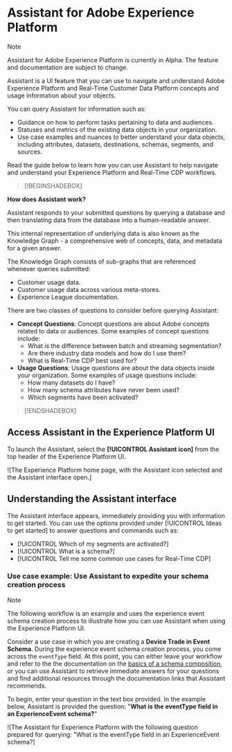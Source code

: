 
# Assistant for Adobe Experience Platform

>[!NOTE]
>
>Assistant for Adobe Experience Platform is currently in Alpha. The feature and documentation are subject to change.

Assistant is a UI feature that you can use to navigate and understand Adobe Experience Platform and Real-Time Customer Data Platform concepts and usage information about your objects.

You can query Assistant for information such as:

* Guidance on how to perform tasks pertaining to data and audiences.
* Statuses and metrics of the existing data objects in your organization.
* Use case examples and nuances to better understand your data objects, including attributes, datasets, destinations, schemas, segments, and sources.

Read the guide below to learn how you can use Assistant to help navigate and understand your Experience Platform and Real-Time CDP workflows.

>[!BEGINSHADEBOX]

**How does Assistant work?**

Assistant responds to your submitted questions by querying a database and then translating data from the database into a human-readable answer.

This internal representation of underlying data is also known as the Knowledge Graph - a comprehensive web of concepts, data, and metadata for a given answer. 

The Knowledge Graph consists of sub-graphs that are referenced whenever queries submitted:

* Customer usage data.
* Customer usage data across various meta-stores.
* Experience League documentation.

There are two classes of questions to consider before querying Assistant:

* **Concept Questions**: Concept questions are about Adobe concepts related to data or audiences. Some examples of concept questions include:
  * What is the difference between batch and streaming segmentation?
  * Are there industry data models and how do I use them?
  * What is Real-Time CDP best used for?
* **Usage Questions**: Usage questions are about the data objects inside your organization. Some examples of usage questions include:
  * How many datasets do I have?
  * How many schema attributes have never been used?
  * Which segments have been activated?

>[!ENDSHADEBOX]

## Access Assistant in the Experience Platform UI

To launch the Assistant, select the **[!UICONTROL Assistant icon]** from the top header of the Experience Platform UI.

![The Experience Platform home page, with the Assistant icon selected and the Assistant interface open.]

## Understanding the Assistant interface

The Assistant interface appears, immediately providing you with information to get started. You can use the options provided under [!UICONTROL Ideas to get started] to answer questions and commands such as:

* [!UICONTROL Which of my segments are activated?] 
* [!UICONTROL What is a schema?]
* [!UICONTROL Tell me some common use cases for Real-Time CDP]

### Use case example: Use Assistant to expedite your schema creation process

>[!NOTE]
>
> The following workflow is an example and uses the experience event schema creation process to illustrate how you can use Assistant when using the Experience Platform UI.

Consider a use case in which you are creating a **Device Trade in Event Schema**. During the experience event schema creation process, you come across the `eventType` field. At this point, you can either leave your workflow and refer to the the documentation on the [basics of a schema composition](../xdm/schema/composition.md), or you can use Assistant to retrieve immediate answers for your questions and find additional resources through the documentation links that Assistant recommends.

To begin, enter your question in the text box provided. In the example below, Assistant is provided the question: "**What is the eventType field in an ExperienceEvent schema?**"

![The Assistant for Experience Platform with the following question prepared for querying: "What is the eventType field in an ExperienceEvent schema?]